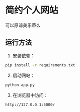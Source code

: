 # 简约个人网站

可以原谅美乐蒂么

## 运行方法

1. 安装依赖：

```bash
pip install -r requirements.txt
```

2. 启动网站：

```bash
python app.py
```

3. 在浏览器中访问：

```
http://127.0.0.1:5000/
``` 
